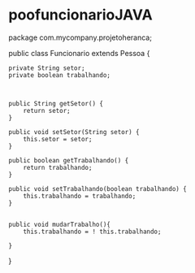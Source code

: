 # poofuncionarioJAVA

package com.mycompany.projetoheranca;


public class Funcionario extends Pessoa {
    
    private String setor;
    private boolean trabalhando;

  

    public String getSetor() {
        return setor;
    }

    public void setSetor(String setor) {
        this.setor = setor;
    }

    public boolean getTrabalhando() {
        return trabalhando;
    }

    public void setTrabalhando(boolean trabalhando) {
        this.trabalhando = trabalhando;
    }
    
    
    public void mudarTrabalho(){
        this.trabalhando = ! this.trabalhando;
        
    }
    
}
